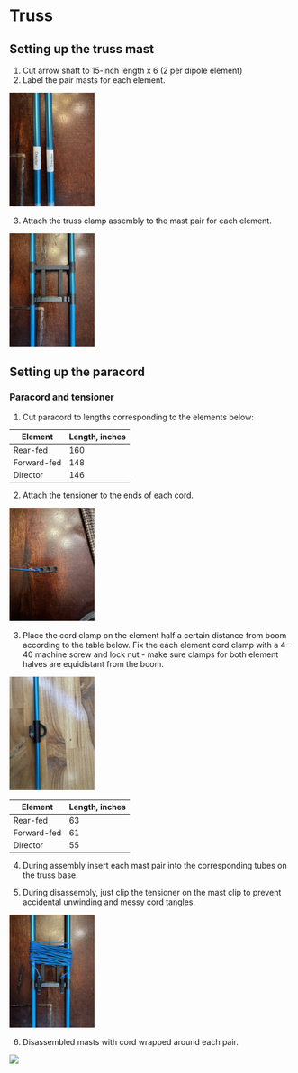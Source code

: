 # Truss

## Setting up the truss mast
1. Cut arrow shaft to 15-inch length x 6 (2 per dipole element)
2. Label the pair masts for each element.

<img src='images/truss/mast-labels.jpeg' width='30%'> 

3. Attach the truss clamp assembly to the mast pair for each element.

<img src='images/truss/mast-with-truss-clamp-assembly.jpeg' width='30%'> 

## Setting up the paracord

### Paracord and tensioner

1. Cut paracord to lengths corresponding to the elements below:

| Element     | Length, inches |
|-------------|----------------|
| Rear-fed    | 160            |
| Forward-fed | 148            |
| Director    | 146            |

2. Attach the tensioner to the ends of each cord.

<img src='images/truss/paracord-tensioner.jpeg' width='30%'> 

3. Place the cord clamp on the element half a certain distance from boom according to the table below. Fix the each element cord clamp with a 4-40 machine screw and lock nut - make sure clamps for both element halves are equidistant from the boom.

<img src='images/truss/element-cord-clamp.jpeg' width='30%'> 

| Element     | Length, inches |
|-------------|----------------|
| Rear-fed    | 63             |
| Forward-fed | 61             |
| Director    | 55             |

4. During assembly insert each mast pair into the corresponding tubes on the truss base.

5. During disassembly, just clip the tensioner on the mast clip to prevent accidental unwinding and messy cord tangles.

<img src='images/truss/mast-disassembly.jpeg' width='30%'> 

6. Disassembled masts with cord wrapped around each pair. 

<img src='images/truss/truss-masts.jpeg' width='30%'> 
